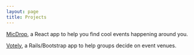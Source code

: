 ```yaml
---
layout: page
title: Projects
---
```

[MicDrop](https://github.com/nbdavies/mic-drop), a React app to help you find cool events happening around you.

[Votely](https://github.com/pthomas551/votely), a Rails/Bootstrap app to help groups decide on event venues.
